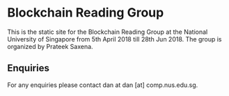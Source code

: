 # Blockchain Reading Group

This is the static site for the Blockchain Reading Group at the National University of Singapore from 5th April 2018 till 28th Jun 2018. The group is organized by Prateek Saxena.

## Enquiries

For any enquiries please contact dan at dan [at] comp.nus.edu.sg. 
